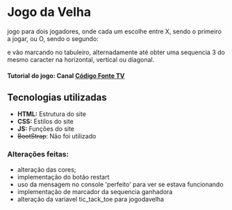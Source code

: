 # Jogo da Velha
jogo para dois jogadores, onde cada um escolhe entre X, sendo o primeiro a jogar, ou O, sendo o segundo:

e vão marcando no tabuleiro, alternadamente até obter uma sequencia 3 do mesmo caracter na horizontal, vertical ou diagonal.

#### Tutorial do jogo: Canal [Código Fonte TV](https://www.youtube.com/watch?v=M258B1b_pMs)

## Tecnologias utilizadas
- **HTML:** Estrutura do site
- **CSS:** Estilos do site
- **JS:** Funções do site
- ~~BootStrap~~: Não foi utilizado

### Alterações feitas:

- alteração das cores;
- implementação do botão restart
- uso da mensagem no console 'perfeito' para ver se estava funcionando
- implementação de marcador da sequencia ganhadora
- alteração da variavel tic_tack_toe para jogodavelha
